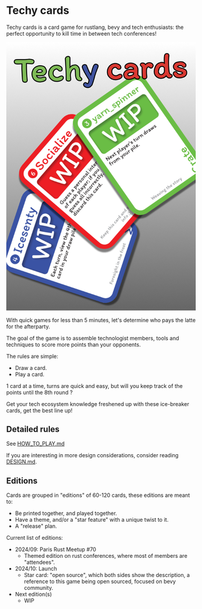 # Techy cards

Techy cards is a card game for rustlang, bevy and tech enthusiasts: the perfect opportunity to kill time in between tech conferences!

![art/cover.png](art/cover.png)

With quick games for less than 5 minutes, let's determine who pays the latte for the afterparty.

The goal of the game is to assemble technologist members, tools and techniques to score more points than your opponents.

The rules are simple:

- Draw a card.
- Play a card.

1 card at a time, turns are quick and easy, but will you keep track of the points until the 8th round ?

Get your tech ecosystem knowledge freshened up with these ice-breaker cards, get the best line up!

## Detailed rules

See [HOW_TO_PLAY.md](docs/HOW_TO_PLAY.md)

If you are interesting in more design considerations, consider reading [DESIGN.md](docs/DESIGN.md).

## Editions

Cards are grouped in "editions" of 60-120 cards, these editions are meant to:

- Be printed together, and played together.
- Have a theme, and/or a "star feature" with a unique twist to it.
- A "release" plan.

Current list of editions:

- 2024/09: Paris Rust Meetup #70
  - Themed edition on rust conferences, where most of members are "attendees".
- 2024/10: Launch
  - Star card: "open source", which both sides show the description, a reference to this game being open sourced, focused on bevy community.
- Next edition(s)
  - WIP